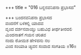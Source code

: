+++
title = "016 ಬನ್ದನವನಿಪನಾ ಪ್ರಭಾಸದ"

+++
ಬಂದನವನಿಪನಾ ಪ್ರಭಾಸದ  
ವಂದನೆಗೆ ಬಳಿಕಲ್ಲಿ ಯಾದವ  
ವೃಂದ ದರ್ಶನವಾಯ್ತು ಬಹುವಿಧ ತೀರ್ಥತೀರದಲಿ   
ಮಿಂದನಾತಗೆ ಗಯನ ಚರಿತವ  
ನಂದು ರೋಮಶ ಹೇಳಿದನು ನಲ  
ವಿಂದ ಸಂಯಾತಿ ಚ್ಯವನ ಸಂವಾದ ಸಂಗತಿಯ     ॥16॥
